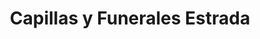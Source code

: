 ---
title: "Capillas y Funerales Estrada"
url: /puerto-de-san-jose/capillas-y-funerales-estrada/
shop: directores de funerarias
---